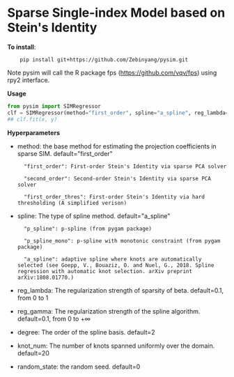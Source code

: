 # Sparse Single-index Model based on Stein's Identity

**To install**:
    
```sheel
    pip install git+https://github.com/Zebinyang/pysim.git
```

Note pysim will call the R package fps (https://github.com/vqv/fps) using rpy2 interface. 

**Usage**

```python
from pysim import SIMRegressor
clf = SIMRegressor(method="first_order", spline="a_spline", reg_lambda=0.1, reg_gamma=0.1, knot_num=20, degree=2, random_state=0)
## clf.fit(x, y)
```

**Hyperparameters**

- method: the base method for estimating the projection coefficients in sparse SIM. default="first_order"

        "first_order": First-order Stein's Identity via sparse PCA solver

        "second_order": Second-order Stein's Identity via sparse PCA solver

        "first_order_thres": First-order Stein's Identity via hard thresholding (A simplified verison)        
    
- spline: The type of spline method. default="a_spline"

        "p_spline": p-spline (from pygam package)
    
        "p_spline_mono": p-spline with monotonic constraint (from pygam package)
    
        "a_spline": adaptive spline where knots are automatically selected (see Goepp, V., Bouaziz, O. and Nuel, G., 2018. Spline regression with automatic knot selection. arXiv preprint arXiv:1808.01770.)

- reg_lambda: The regularization strength of sparsity of beta. default=0.1, from 0 to 1 

- reg_gamma: The regularization strength of the spline algorithm. default=0.1, from 0 to $+\infty$

- degree: The order of the spline basis. default=2

- knot_num: The number of knots spanned uniformly over the domain. default=20

- random_state: the random seed. default=0
